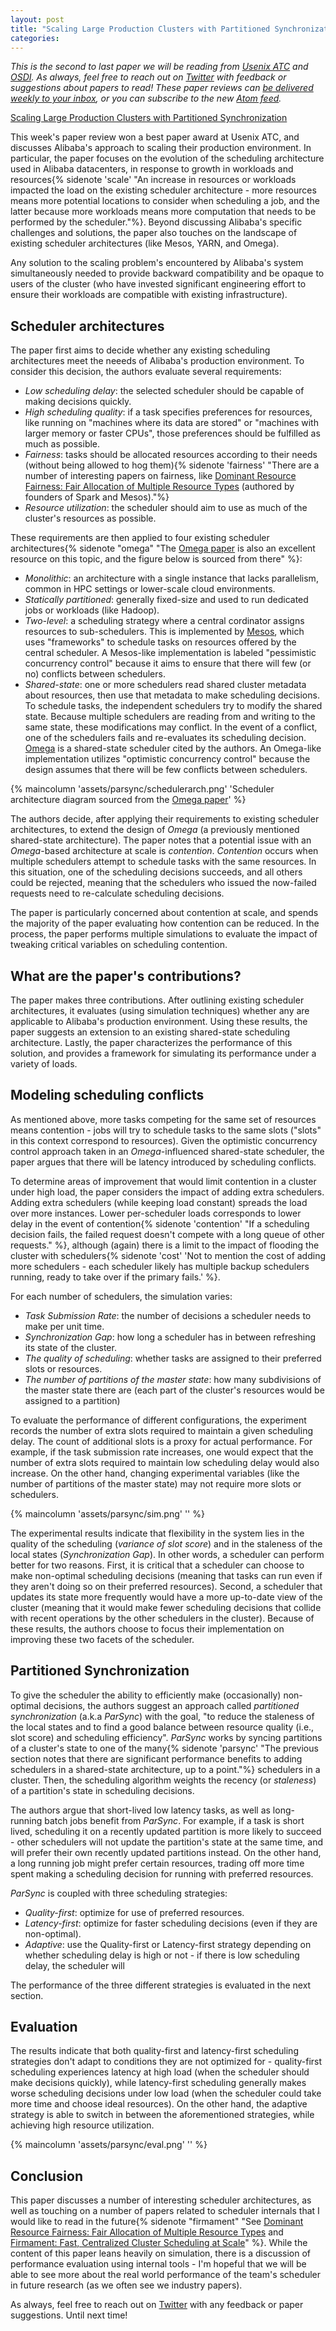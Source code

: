 ```yaml
---
layout: post
title: "Scaling Large Production Clusters with Partitioned Synchronization"
categories:
---
```


_This is the second to last paper we will be reading from [Usenix ATC](https://www.usenix.org/conference/atc21) and [OSDI](https://www.usenix.org/conference/osdi21). As always, feel free to reach out on [Twitter](https://twitter.com/micahlerner) with feedback or suggestions about papers to read! These paper reviews can [be delivered weekly to your inbox](https://tinyletter.com/micahlerner/), or you can subscribe to the new [Atom feed](https://www.micahlerner.com/feed.xml)._

[Scaling Large Production Clusters with Partitioned Synchronization](https://www.usenix.org/system/files/atc21-feng-yihui.pdf)

This week's paper review won a best paper award at Usenix ATC, and discusses Alibaba's approach to scaling their production environment. In particular, the paper focuses on the evolution of the scheduling architecture used in Alibaba datacenters, in response to growth in workloads and resources{% sidenote 'scale' "An increase in resources or workloads impacted the load on the existing scheduler architecture - more resources means more potential locations to consider when scheduling a job, and the latter because more workloads means more computation that needs to be performed by the scheduler."%}. Beyond discussing Alibaba's specific challenges and solutions, the paper also touches on the landscape of existing scheduler architectures (like Mesos, YARN, and Omega). 

Any solution to the scaling problem's encountered by Alibaba's system simultaneously needed to provide backward compatibility and be opaque to users of the cluster (who have invested significant engineering effort to ensure their workloads are compatible with existing infrastructure). 

## Scheduler architectures

The paper first aims to decide whether any existing scheduling architectures meet the neeeds of Alibaba's production environment. To consider this decision, the authors evaluate several requirements:

- _Low scheduling delay_: the selected scheduler should be capable of making decisions quickly.
- _High scheduling quality_: if a task specifies preferences for resources, like running on "machines where its data are stored" or "machines with larger memory or faster CPUs", those preferences should be fulfilled as much as possible.
- _Fairness_: tasks should be allocated resources according to their needs (without being allowed to hog them){% sidenote 'fairness' "There are a number of interesting papers on fairness, like [Dominant Resource Fairness: Fair Allocation of Multiple Resource Types](https://cs.stanford.edu/~matei/papers/2011/nsdi_drf.pdf) (authored by founders of Spark and Mesos)."%}
- _Resource utilization_: the scheduler should aim to use as much of the cluster's resources as possible.

These requirements are then applied to four existing scheduler architectures{% sidenote "omega" "The [Omega paper](https://static.googleusercontent.com/media/research.google.com/en//pubs/archive/41684.pdf) is also an excellent resource on this topic, and the figure below is sourced from there" %}:

- _Monolithic_: an architecture with a single instance that lacks parallelism, common in HPC settings or lower-scale cloud environments.
- _Statically partitioned_: generally fixed-size and used to run dedicated jobs or workloads (like Hadoop).
- _Two-level_: a scheduling strategy where a central cordinator assigns resources to sub-schedulers. This is implemented by [Mesos](https://people.eecs.berkeley.edu/~alig/papers/mesos.pdf), which uses "frameworks" to schedule tasks on resources offered by the central scheduler. A Mesos-like implementation is labeled "pessimistic concurrency control" because it aims to ensure that there will few (or no) conflicts between schedulers.
- _Shared-state_: one or more schedulers read shared cluster metadata about resources, then use that metadata to make scheduling decisions.  To schedule tasks, the independent schedulers try to modify the shared state. Because multiple schedulers are reading from and writing to the same state, these modifications may conflict. In the event of a conflict, one of the schedulers fails and re-evaluates its scheduling decision. [Omega](https://static.googleusercontent.com/media/research.google.com/en//pubs/archive/41684.pdf) is a shared-state scheduler cited by the authors. An Omega-like implementation utilizes "optimistic concurrency control" because the design assumes that there will be few conflicts between schedulers.

{% maincolumn 'assets/parsync/schedulerarch.png' 'Scheduler architecture diagram sourced from the [Omega paper](https://static.googleusercontent.com/media/research.google.com/en//pubs/archive/41684.pdf)' %}

The authors decide, after applying their requirements to existing scheduler architectures, to extend the design of _Omega_ (a previously mentioned shared-state architecture). The paper notes that a potential issue with an _Omega_-based architecture at scale is _contention_. _Contention_ occurs when multiple schedulers attempt to schedule tasks with the same resources. In this situation, one of the scheduling decisions succeeds, and all others could be rejected, meaning that the schedulers who issued the now-failed requests need to re-calculate scheduling decisions. 

The paper is particularly concerned about contention at scale, and spends the majority of the paper evaluating how contention can be reduced. In the process, the paper performs multiple simulations to evaluate the impact of tweaking critical variables on scheduling contention.

## What are the paper's contributions?

The paper makes three contributions. After outlining existing scheduler architectures, it evaluates (using simulation techniques) whether any are applicable to Alibaba's production environment. Using these results, the paper suggests an extension to an existing shared-state scheduling architecture. Lastly, the paper characterizes the performance of this solution, and provides a framework for simulating its performance under a variety of loads.

## Modeling scheduling conflicts

As mentioned above, more tasks competing for the same set of resources means contention - jobs will try to schedule tasks to the same slots ("slots" in this context correspond to resources). Given the optimistic concurrency control approach taken in an _Omega_-influenced shared-state scheduler, the paper argues that there will be latency introduced by scheduling conflicts. 

To determine areas of improvement that would limit contention in a cluster under high load, the paper considers the impact of adding extra schedulers. Adding extra schedulers (while keeping load constant) spreads the load over more instances. Lower per-scheduler loads corresponds to lower delay in the event of contention{% sidenote 'contention' "If a scheduling decision fails, the failed request doesn't compete with a long queue of other requests." %}, although (again) there is a limit to the impact of flooding the cluster with schedulers{% sidenote 'cost' 'Not to mention the cost of adding more schedulers - each scheduler likely has multiple backup schedulers running, ready to take over if the primary fails.' %}.

For each number of schedulers, the simulation varies:

- _Task Submission Rate_: the number of decisions a scheduler needs to make per unit time.
- _Synchronization Gap_: how long a scheduler has in between refreshing its state of the cluster.
- _The quality of scheduling_: whether tasks are assigned to their preferred slots or resources.
- _The number of partitions of the master state_: how many subdivisions of the master state there are (each part of the cluster's resources would be assigned to a partition)

To evaluate the performance of different configurations, the experiment records the number of extra slots required to maintain a given scheduling delay. The count of additional slots is a proxy for actual performance. For example, if the task submission rate increases, one would expect that the number of extra slots required to maintain low scheduling delay would also increase. On the other hand, changing experimental variables (like the number of partitions of the master state) may not require more slots or schedulers.

{% maincolumn 'assets/parsync/sim.png' '' %}

The experimental results indicate that flexibility in the system lies in the quality of the scheduling (_variance of slot score_) and in the staleness of the local states (_Synchronization Gap_). In other words, a scheduler can perform better for two reasons. First, it is critical that a scheduler can choose to make non-optimal scheduling decisions (meaning that tasks can run even if they aren't doing so on their preferred resources). Second, a scheduler that updates its state more frequently would have a more up-to-date view of the cluster (meaning that it would make fewer scheduling decisions that collide with recent operations by the other schedulers in the cluster). Because of these results, the authors choose to focus their implementation on improving these two facets of the scheduler.

## Partitioned Synchronization

To give the scheduler the ability to efficiently make (occasionally) non-optimal decisions, the authors suggest an approach called _partitioned synchronization_ (a.k.a _ParSync_) with the goal, "to reduce the staleness of the local states and to find a good balance between resource quality (i.e., slot score) and scheduling efficiency". _ParSync_ works by syncing partitions of a cluster's state to one of the many{% sidenote 'parsync' "The previous section notes that there are significant performance benefits to adding schedulers in a shared-state architecture, up to a point."%} schedulers in a cluster. Then, the scheduling algorithm weights the recency (or _staleness_) of a partition's state in scheduling decisions. 

The authors argue that short-lived low latency tasks, as well as long-running batch jobs benefit from _ParSync_. For example, if a task is short lived, scheduling it on a recently updated partition is more likely to succeed - other schedulers will not update the partition's state at the same time, and will prefer their own recently updated partitions instead. On the other hand, a long running job might prefer certain resources, trading off more time spent making a scheduling decision for running with preferred resources.

_ParSync_ is coupled with three scheduling strategies: 

- _Quality-first_: optimize for use of preferred resources.
- _Latency-first_: optimize for faster scheduling decisions (even if they are non-optimal).
- _Adaptive_: use the Quality-first or Latency-first strategy depending on whether scheduling delay is high or not - if there is low scheduling delay, the scheduler will 

The performance of the three different strategies is evaluated in the next section.

## Evaluation

The results indicate that both quality-first and latency-first scheduling strategies don't adapt to conditions they are not optimized for - quality-first scheduling experiences latency at high load (when the scheduler should make decisions quickly), while latency-first scheduling generally makes worse scheduling decisions under low load (when the scheduler could take more time and choose ideal resources). On the other hand, the adaptive strategy is able to switch in between the aforementioned strategies, while achieving high resource utilization.

{% maincolumn 'assets/parsync/eval.png' '' %}

## Conclusion

This paper discusses a number of interesting scheduler architectures, as well as touching on a number of papers related to scheduler internals that I would like to read in the future{% sidenote "firmament" "See [Dominant Resource Fairness: Fair Allocation of Multiple Resource Types](https://cs.stanford.edu/~matei/papers/2011/nsdi_drf.pdf) and [Firmament: Fast, Centralized Cluster Scheduling at Scale](https://www.usenix.org/system/files/conference/osdi16/osdi16-gog.pdf)" %}. While the content of this paper leans heavily on simulation, there is a discussion of performance evaluation using internal tools - I'm hopeful that we will be able to see more about the real world performance of the team's scheduler in future research (as we often see we industry papers). 

As always, feel free to reach out on [Twitter](https://twitter.com/micahlerner) with any feedback or paper suggestions. Until next time!